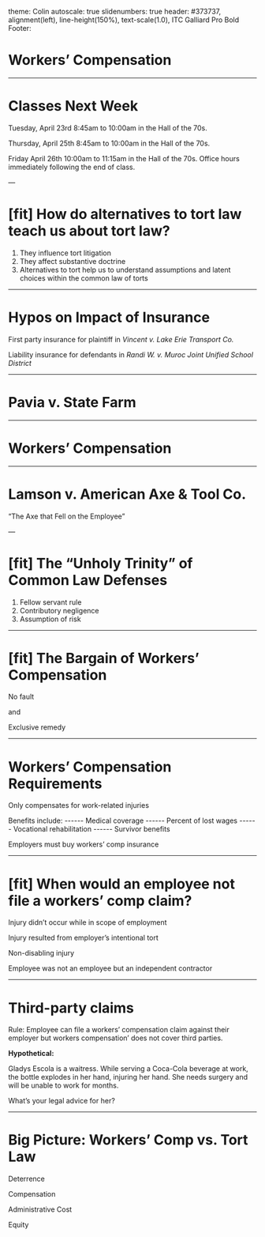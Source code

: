 theme: Colin
autoscale: true
slidenumbers: true
header: #373737, alignment(left), line-height(150%), text-scale(1.0), ITC Galliard Pro Bold
Footer: 

# Workers’ Compensation

---

# Classes Next Week

Tuesday, April 23rd
8:45am to 10:00am in the Hall of the 70s.

Thursday, April 25th
8:45am to 10:00am in the Hall of the 70s.

Friday April 26th
10:00am to 11:15am in the Hall of the 70s.
Office hours immediately following the end of class.

—

# [fit] How do alternatives to tort law teach us about tort law?

1. They influence tort litigation
2. They affect substantive doctrine
3. Alternatives to tort help us to understand assumptions and latent choices within the common law of torts

---

# Hypos on Impact of Insurance

First party insurance for plaintiff in
_Vincent v. Lake Erie Transport Co._

Liability insurance for defendants in
_Randi W. v. Muroc Joint Unified School District_


---


# Pavia v. State Farm

---


# Workers’ Compensation

---

# Lamson v. American Axe & Tool Co. 
“The Axe that Fell on the Employee”

—

# [fit] The “Unholy Trinity” of Common Law Defenses

1. Fellow servant rule
2. Contributory negligence
3. Assumption of risk

---

# [fit] The Bargain of Workers’ Compensation

No fault

and

Exclusive remedy

---

# Workers’ Compensation Requirements

Only compensates for work-related injuries

Benefits include:
------ Medical coverage
------ Percent of lost wages
------ Vocational rehabilitation
------ Survivor benefits

Employers must buy workers’ comp insurance

---

# [fit] When would an employee not file a workers’ comp claim?

Injury didn’t occur while in scope of employment

Injury resulted from employer’s intentional tort

Non-disabling injury

Employee was not an employee but an independent contractor

---

# Third-party claims

Rule: Employee can file a workers’ compensation claim against their employer but workers compensation’ does not cover third parties.

**Hypothetical:** 

Gladys Escola is a waitress. While serving a Coca-Cola beverage at work, the bottle explodes in her hand, injuring her hand. She needs surgery and will be unable to work for months.

What’s your legal advice for her?

---

# Big Picture: Workers’ Comp vs. Tort Law

Deterrence

Compensation

Administrative Cost

Equity